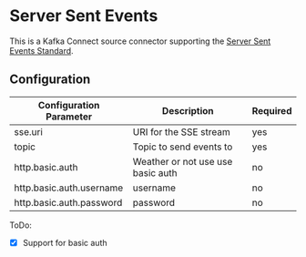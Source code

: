 # Server Sent Events

This is a Kafka Connect source connector supporting the [Server Sent Events Standard](https://en.wikipedia.org/wiki/Server-sent_events).


## Configuration

| Configuration Parameter  | Description                       | Required |
|--------------------------|-----------------------------------|----------|
| sse.uri                  | URI for the SSE stream            | yes      |
| topic                    | Topic to send events to           | yes      |
| http.basic.auth          | Weather or not use use basic auth | no       |
| http.basic.auth.username | username                          | no       |
| http.basic.auth.password | password                          | no       |

ToDo:
- [x] Support for basic auth

